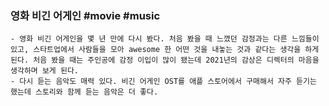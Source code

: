 ### 영화 비긴 어게인 #movie #music
	- 영화 비긴 어게인을 몇 년 만에 다시 봤다. 처음 봤을 때 느꼈던 감정과는 다른 느낌들이 있고, 스타트업에서 사람들을 모아 awesome 한 어떤 것을 내놓는 것과 같다는 생각을 하게 된다. 처음 봤을 때는 주인공에 감정 이입이 많이 됐는데 2021년의 감상은 디렉터의 마음을 생각하며 보게 된다.
	- 다시 듣는 음악도 매력 있다. 비긴 어게인 OST를 애플 스토어에서 구매해서 자주 듣기는 했는데 스토리와 함께 듣는 음악은 더 좋다.